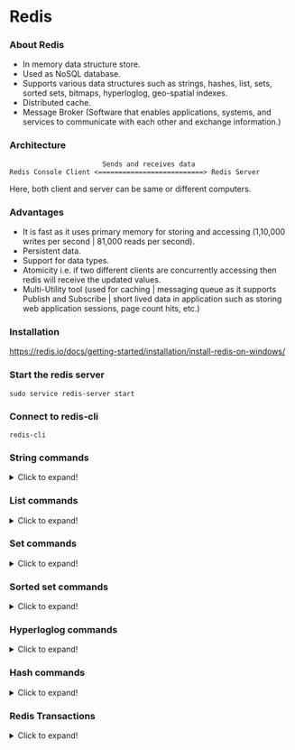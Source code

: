 # Redis

### About Redis
- In memory data structure store.
- Used as NoSQL database.
- Supports various data structures such as strings, hashes, list, sets, sorted sets, bitmaps, hyperloglog, geo-spatial indexes.
- Distributed cache.
- Message Broker (Software that enables applications, systems, and services to communicate with each other and exchange information.)

### Architecture
```
                       Sends and receives data
Redis Console Client <==========================> Redis Server
```
Here, both client and server can be same or different computers.

### Advantages
- It is fast as it uses primary memory for storing and accessing (1,10,000 writes per second | 81,000 reads per second).
- Persistent data.
- Support for data types.
- Atomicity i.e. if two different clients are concurrently accessing then redis will receive the updated values.
- Multi-Utility tool (used for caching | messaging queue as it supports Publish and Subscribe | short lived data in application such as storing web application sessions, page count hits, etc.)

### Installation
https://redis.io/docs/getting-started/installation/install-redis-on-windows/

### Start the redis server
`sudo service redis-server start`

### Connect to redis-cli
`redis-cli`

### String commands

<details>
<summary>Click to expand!</summary>

| Commands | Output | Description |
|----------|--------|-------------|
| set name "Vrishti Gupta" | OK | |
| get name | "Vrishti Gupta" | |
| getrange name 0 8 | "Vrishti G" | |
| mset language English Technology Redis | OK | |
| mget language Technology | 1) "English" <br /> 2) "Redis" | |
| strlen language | (integer) 7 | |
| set counter 1 | OK | |
| get counter | "1" | |
| incr counter | (integer) 2 | |
| incrby counter 10 | (integer) 12 | |
| decr counter | (integer) 11 | |
| decrby counter 8 | (integer) 3 | |
| set pi 3.14 | OK | |
| get pi | "3.14" | |
| incrbyfloat pi 0.1 | "3.24" | | 
| expire pi 10 | (integer) 1 | It will expire the value of pi after 10 seconds |
| get pi | (nil) | Getting value of pi after 10 seconds |
| ttl pi | (integer) -2 | Time to live for pi after 10 seconds |
| setex var 30 "var_ttl = 30" | OK | To set expiry while setting the value |
| keys * | 1) "name" <br /> 2) "Technology" <br /> 3) "language" <br /> 4) "counter" | To show all the keys |
| flushdb ASYNC | OK | Deletes all keys from the connection's current database. |
| keys * | (empty array) | |
| flushall ASYNC | OK | Deletes all keys from all databases. |

</details>

### List commands

<details>
<summary>Click to expand!</summary>

| Commands | Output | Description |
|----------|--------|-------------|
| lpush country India UK | (integer) 2 | |
| lrange country 0 -1 | 1) "UK" <br /> 2) "India" | |
| rpush country USA | (integer) 3 | |
| lrange country 0 -1 | 1) "UK" <br /> 2) "India" <br /> 3) "USA" | |
| llen country | (integer) 3 | |
| lset country 0 Russia | OK | |
| lrange country 0 -1 | 1) "Russia" <br /> 2) "India" <br /> 3) "USA" | |
| linsert country BEFORE USA UK | (integer) 4 | |
| lrange country 0 -1 | 1) "Russia" <br /> 2) "India" <br /> 3) "UK" <br /> 4) "USA" | |
| linsert country AFTER India Italy | (integer) 5 | |
| lrange country 0 -1 | 1) "Russia" <br /> 2) "India" <br /> 3) "Italy" <br /> 4) "UK" <br /> 5) "USA" | |
| lindex country 1 | "India" | |
| lpushx Movies "Harry Potter" "3 idiots" | (integer) 0 | Pushes the element, only if key (list) exists |
| sort country ALPHA | 1) "India" <br /> 2) "Italy" <br /> 3) "Russia" <br /> 4) "UK" <br /> 5) "USA" | |

</details>

### Set commands

<details>
<summary>Click to expand!</summary>

| Commands | Output | Description |
|----------|--------|-------------|
| sadd technology Java Redis React Flutter Angular MongoDB Firebase | (integer) 7 | To add elements in set |
| smembers technology | 1) "React" <br /> 2) "Java" <br /> 3) "Redis" <br /> 4) "MongoDB" <br /> 5) "Firebase" <br /> 6) "Flutter" <br /> 7) "Angular" | To get the elements of the set |
| scard technology | (integer) 7 | To get the count of the elements in the set |
| sismember technology Java | (integer) 1 | |
| sadd frontend React Angular HTML CSS | (integer) 4 | |
| sdiff technology frontend | 1) "Flutter" <br /> 2) "MongoDB" <br /> 3) "Redis" <br /> 4) "Firebase" <br /> 5) "Java" | Returns difference b/w sets i.e elements that are not available in 2nd set |
| sdiffstore diffSet technology frontend | (integer) 5 | To store the result in some other set |
| sinter technology frontend | 1) "Angular" <br /> 2) "React" | Returns the intersection of two sets |
|  sinterstore interSet technology frontend | (integer) 2 | To store the result of intersection in some other set |
| sunion technology frontend | 1) "Firebase" <br /> 2) "HTML" <br /> 3) "Flutter" <br /> 4) "Angular" <br /> 5) "Java" <br /> 6) "React" <br /> 7) "MongoDB" <br /> 8) "Redis" <br /> 9) "CSS" | |
| sunionstore unionSet technology frontend | (integer) 9 | |

</details>

### Sorted set commands

<details>
<summary>Click to expand!</summary>

| Commands | Output | Description |
|----------|--------|-------------|
| zadd users 110 Vrishti 22 Hermione 44 Harry 35 John 20 Alexa | (integer) 5 | To add elements in sorted set along with their score |
| zrange users 0 -1 | 1) "Alexa" <br /> 2) "Hermione" <br /> 3) "John" <br /> 4) "Harry" <br /> 5) "Vrishti" | |
| zrange users 0 -1 withscores | 1) "Alexa" <br />  2) "20" <br />  3) "Hermione" <br />  4) "22" <br />  5) "John" <br />  6) "35" <br />  7) "Harry" <br />  8) "44" <br />  9) "Vrishti" <br /> 10) "110" | To get all the elements in sorted aet along with their scores. |
| zcard users | (integer) 5 | To get the count of number of elements in sorted set |
| zcount users 10 40 | (integer) 3 | To get the count of number of elements within the given range according to the score |
| zcount users -inf +inf | (integer) 5 | |
| zrem users Alexa | (integer) 1 | To remove any element from sorted set |
| zrange users 0 -1 rev withscores <br /> or <br /> zrevrange users 0 -1 withscores | 1) "Vrishti" <br /> 2) "110" <br /> 3) "Harry" <br /> 4) "44" <br /> 5) "John" <br /> 6) "35" <br /> 7) "Hermione" <br /> 8) "22"
| zscore users Vrishti | "110" | To get the zscore of any element |
| zrange users 40 10 byscore rev withscores <br /> or <br /> zrevrangebyscore users 40 10 withscores | 1) "John" <br /> 2) "35" <br /> 3) "Hermione" <br /> 4) "22" | |
| zincrby users 20 Hermione | "42" | To increment the score of any element |
| zremrangebyscore users 0 20 | (integer) 0 | To remove elements within the given range according to the score |
| zremrangebyrank users 0 1 | (integer) 2 | To remove elements within the given range according to the rank |

</details>

### Hyperloglog commands

<details>
<summary>Click to expand!</summary>

| Commands | Output | Description |
|----------|--------|-------------|
| pfadd hll a b c d e f g | (integer) 1 | add elements in hyperloglog |
| pfcount hll | (integer) 7 | |
| pfadd hll2 1 2 3 4 5 6 7 | (integer) 1 | |
| pfcount hll2 | (integer) 7 | |
| pfmerge mergedhll hll hll2 | OK | |
| pfcount mergedhll | (integer) 14 | |

</details>

### Hash commands

<details>
<summary>Click to expand!</summary>

| Commands | Output | Description |
|----------|--------|-------------|
| hset mp name Vrishti Phone 0123456789 age 18 <br /> or <br /> hmset mp name Vrishti Phone 0123456789 age 18 | (integer) 3 | |
| hkeys mp | 1) "name" <br /> 2) "Phone" <br /> 3) "age" | |
| hvals mp | 1) "Vrishti" <br /> 2) "0123456789" <br /> 3) "18" | |
| hgetall mp | 1) "name" <br /> 2) "Vrishti" <br /> 3) "Phone" <br /> 4) "0123456789" <br /> 5) "age" <br /> 6) "18" | |
| hexists mp name | (integer) 1 | To check if key exists in map |
| hlen mp | (integer) 3 | |
| hmget mp name Phone | 1) "Vrishti" <br /> 2) "0123456789" | |
| hincrby mp age 2 | (integer) 20 | |
| hincrbyfloat mp age 1.1 | "21.1" | |
| hdel mp Phone | (integer) 1 | |
| hstrlen mp name | (integer) 7 | |
| hsetnx mp name VG | (integer) 0 | To set the key value pair if it doesn't exist |

</details>

### Redis Transactions

<details>
<summary>Click to expand!</summary>

| Commands | Output | Description |
|----------|--------|-------------|
| multi | OK | All commands after multi will be queued up until exec or discard |
| sadd even 2 4 6 8 | QUEUED | |
| smembers even | QUEUED | |
| hset emailName "user1@example.com" User1 "user2@example.com" User2 | QUEUED | |
| hmget EmailName "user1@example.com" | QUEUED | |
| exec | 1) (integer) 4 <br /> 2) 1) "2" <br />    &nbsp;&nbsp;&nbsp;2) "4"<br />    &nbsp;&nbsp;&nbsp;3) "6"<br />    &nbsp;&nbsp;&nbsp;4) "8"<br /> 3) (integer) 2<br /> 4) 1) (nil) | All queued up transactions before it will be executed |
| discard | OK | All queued up transactions before it will be discarded |
| watch odd | OK | If at least one watched key is modified before the EXEC command, the whole transaction aborts, and EXEC returns a Null reply to notify that the transaction failed. | 

**exec command:**
```
127.0.0.1:6379> multi
OK
127.0.0.1:6379(TX)> sadd even 2 4 6 8
QUEUED
127.0.0.1:6379(TX)> smembers even
QUEUED
127.0.0.1:6379(TX)> hset emailName "user1@example.com" User1 "user2@example.com" User2
QUEUED
127.0.0.1:6379(TX)> hmget EmailName "user1@example.com"
QUEUED
127.0.0.1:6379(TX)> exec
1) (integer) 4
2) 1) "2"
   2) "4"
   3) "6"
   4) "8"
3) (integer) 2
4) 1) (nil)
```

**discard command:**
```
127.0.0.1:6379> multi
OK
127.0.0.1:6379(TX)> sadd odd 1 3 5 7
QUEUED
127.0.0.1:6379(TX)> smembers odd
QUEUED
127.0.0.1:6379(TX)> discard
OK
```

**1. watch command:**
| Session | Commands | Output | Description |
|---------|----------|--------|-------------|
| A | set powerLevel 10 | OK | |
| A | watch powerLevel | OK | |
| B | watch powerLevel | OK | |
| A | incr powerLevel | (integer) 11 | |
| B | incr powerLevel | (integer) 12 | |
| A | multi | OK | |
| B | multi | OK | |
| A | set powerLevel 11 | QUEUED | |
| B | set powerLevel 13 | QUEUED | |
| A | exec | (nil) | |
| B | exec | (nil) | |
| A | get powerLevel | "12" | |

**2. watch command:**
| Session | Commands | Output | Description |
|---------|----------|--------|-------------|
| A | set energyLevel High | OK | |
| A | watch energyLevel | OK | |
| B | watch energyLevel | OK | |
| A | multi | OK | |
| B | multi | OK | |
| A | set energyLevel "Super High" | QUEUED | |
| B | set energyLevel "Low" | QUEUED | |
| A | exec | 1) OK | |
| B | exec | (nil) | |
| A | get energyLevel | "Super High" | |

**3. watch command:**
| Session | Commands | Output | Description |
|---------|----------|--------|-------------|
| A | set energyLevel High | OK | |
| A | watch energyLevel | OK | |
| A | set energyLevel Low | OK | |
| B | set energyLevel Medium | OK | |
| A | multi | OK | |
| B | multi | OK | |
| A | set energyLevel High | QUEUED | |
| B | set energyLevel "Super High" | QUEUED | |
| A | exec | (nil) | |
| B | exec | 1) OK | |
| A | get energyLevel | "Super High" | |

**Conclusion:** If there is change in state of variable (currently being watched), then the another change will not be executed on the watched variable.

</details>
